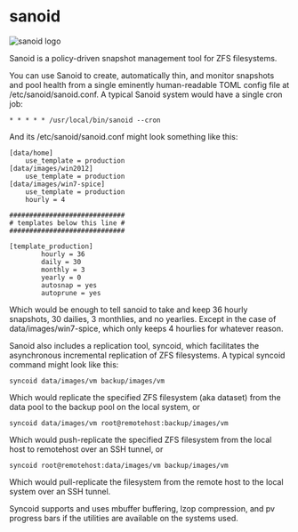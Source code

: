sanoid
======

![sanoid logo](http://www.openoid.net/wp-content/themes/openoid/images/sanoid_logo.png)

Sanoid is a policy-driven snapshot management tool for ZFS filesystems.

You can use Sanoid to create, automatically thin, and monitor snapshots and pool health from a single eminently human-readable TOML config file at /etc/sanoid/sanoid.conf.  A typical Sanoid system would have a single cron job:

```
* * * * * /usr/local/bin/sanoid --cron
```

And its /etc/sanoid/sanoid.conf might look something like this:

```
[data/home]
	use_template = production
[data/images/win2012]
	use_template = production
[data/images/win7-spice]
	use_template = production
	hourly = 4

#############################
# templates below this line #
#############################

[template_production]
        hourly = 36
        daily = 30
        monthly = 3
        yearly = 0
        autosnap = yes
        autoprune = yes
```

Which would be enough to tell sanoid to take and keep 36 hourly snapshots, 30 dailies, 3 monthlies, and no yearlies.  Except in the case of data/images/win7-spice, which only keeps 4 hourlies for whatever reason.

Sanoid also includes a replication tool, syncoid, which facilitates the asynchronous incremental replication of ZFS filesystems.  A typical syncoid command might look like this:

```
syncoid data/images/vm backup/images/vm
```

Which would replicate the specified ZFS filesystem (aka dataset) from the data pool to the backup pool on the local system, or

```
syncoid data/images/vm root@remotehost:backup/images/vm
```

Which would push-replicate the specified ZFS filesystem from the local host to remotehost over an SSH tunnel, or

```
syncoid root@remotehost:data/images/vm backup/images/vm
```

Which would pull-replicate the filesystem from the remote host to the local system over an SSH tunnel.

Syncoid supports and uses mbuffer buffering, lzop compression, and pv progress bars if the utilities are available on the systems used.
